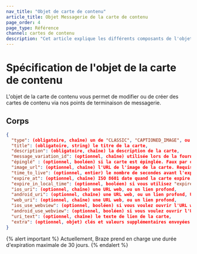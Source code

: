 ```yaml
---
nav_title: "Objet de carte de contenu"
article_title: Objet Messagerie de la carte de contenu
page_order: 4
page_type: Référence
channel: cartes de contenu
description: "Cet article explique les différents composants de l'objet Carte de Contenu de Brase."
---
```


# Spécification de l'objet de la carte de contenu

L'objet de la carte de contenu vous permet de modifier ou de créer des cartes de contenu via nos points de terminaison de messagerie.

## Corps

```json
{
  "type": (obligatoire, chaîne) un de "CLASSIC", "CAPTIONED_IMAGE", ou "BANNER",
  "title": (obligatoire, string) le titre de la carte,
  "description": (obligatoire, chaîne) la description de la carte,
  "message_variation_id": (optionnel, chaîne) utilisée lors de la fourniture d'un campaign_id pour spécifier la variation de message sous laquelle ce message doit être suivi (doit être un message de carte de contenu),
  "épinglé" : (optionnel, booléen) si la carte est épinglée. Faux par défaut,
  "image_url": (optionnel, chaîne) l'URL de l'image de la carte. Requis pour "CAPTIONED_IMAGE" et "BANNER",
  "time_to_live": (optionnel, entier) le nombre de secondes avant l'expiration de la carte. Vous devez inclure soit "time_to_live" soit "expire_at",
  "expire_at": (optionnel, chaîne) ISO 8601 date quand la carte expire. Vous devez inclure "time_to_live" ou "expire_at", une durée d'expiration maximale de 30 jours
  "expire_in_local_time": (optionnel, booléen) si vous utilisez "expire_at", détermine si la carte doit expirer dans l'heure locale des utilisateurs. Faux par défaut,
  "ios_uri": (optionnel, chaîne) une URL web, ou un lien profond,
  "android_uri": (optionnel, chaîne) une URL web, ou un lien profond, URI,
  "web_uri": (optionnel, chaîne) une URL web, ou un lien profond,
  "ios_use_webview": (optionnel, booléen) si vous voulez ouvrir l'URL web dans l'application, par défaut à true,
  "android_use_webview": (optionnel, booléen) si vous voulez ouvrir l'URL web dans l'application, par défaut à true,
  "uri_text": (optionnel, chaîne) le texte de lien de la carte,
  "extra": (optionnel, objet) clés et valeurs supplémentaires envoyées avec la carte,
}
```

{% alert important %}
Actuellement, Braze prend en charge une durée d'expiration maximale de 30 jours.
{% endalert %}

